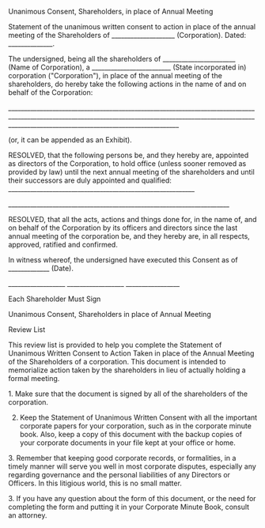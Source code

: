 Unanimous Consent, Shareholders, in place of Annual Meeting

Statement of the unanimous written consent to action in place of the
annual meeting of the Shareholders of
\_\_\_\_\_\_\_\_\_\_\_\_\_\_\_\_\_\_\_\_ (Corporation). Dated:
\_\_\_\_\_\_\_\_\_\_\_\_\_\_.

The undersigned, being all the shareholders of
\_\_\_\_\_\_\_\_\_\_\_\_\_\_\_\_\_\_\_\_\_\_\_ (Name of Corporation), a
\_\_\_\_\_\_\_\_\_\_\_\_\_\_\_\_\_\_\_\_\_\_\_\_\_ (State incorporated
in) corporation ("Corporation"), in place of the annual meeting of the
shareholders, do hereby take the following actions in the name of and on
behalf of the Corporation:

\_\_\_\_\_\_\_\_\_\_\_\_\_\_\_\_\_\_\_\_\_\_\_\_\_\_\_\_\_\_\_\_\_\_\_\_\_\_\_\_\_\_\_\_\_\_\_\_\_\_\_\_\_\_\_\_\_\_\_\_\_\_\_\_\_\_\_\_\_\_\_\_\_\_\_\_\_\_\_\_\_\_\_\_\_\_\_\_\_\_\_\_\_\_\_\_\_\_\_\_\_\_\_\_\_\_\_\_\_\_\_\_\_\_\_\_\_\_\_\_\_\_\_\_\_\_\_\_\_\_\_\_\_\_\_\_\_\_\_\_\_\_\_\_\_\_\_\_\_\_\_\_\_\_\_\_\_\_\_\_\_\_\_\_\_\_\_\_\_\_\_\_\_\_\_\_\_\_\_\_\_\_\_\_\_\_\_\_\_\_\_\_\_\_\_\_\_\_\_\_\_\_\_\_\_\_\_\_\_\_

(or, it can be appended as an Exhibit).

RESOLVED, that the following persons be, and they hereby are, appointed
as directors of the Corporation, to hold office (unless sooner removed
as provided by law) until the next annual meeting of the shareholders
and until their successors are duly appointed and qualified:
\_\_\_\_\_\_\_\_\_\_\_\_\_\_\_\_\_\_\_\_\_\_\_\_\_\_\_\_\_\_\_\_\_\_\_\_\_\_\_\_\_\_\_\_\_\_\_\_\_\_\_\_\_\_\_\_\_\_\_

\_\_\_\_\_\_\_\_\_\_\_\_\_\_\_\_\_\_\_\_\_\_\_\_\_\_\_\_\_\_\_\_\_\_\_\_\_\_\_\_\_\_\_\_\_\_\_\_\_\_\_\_\_\_\_\_\_\_\_\_\_\_\_\_\_\_\_\_\_\_

RESOLVED, that all the acts, actions and things done for, in the name
of, and on behalf of the Corporation by its officers and directors since
the last annual meeting of the corporation be, and they hereby are, in
all respects, approved, ratified and confirmed.

In witness whereof, the undersigned have executed this Consent as of
\_\_\_\_\_\_\_\_\_\_\_\_\_ (Date).

\_\_\_\_\_\_\_\_\_\_\_\_\_\_\_\_\_\_
\_\_\_\_\_\_\_\_\_\_\_\_\_\_\_\_\_\_ \_\_\_\_\_\_\_\_\_\_\_\_\_\_\_\_\_

Each Shareholder Must Sign

Unanimous Consent, Shareholders in place of Annual Meeting

Review List

This review list is provided to help you complete the Statement of
Unanimous Written Consent to Action Taken in place of the Annual Meeting
of the Shareholders of a corporation. This document is intended to
memorialize action taken by the shareholders in lieu of actually holding
a formal meeting.

1\. Make sure that the document is signed by all of the shareholders of
the corporation.

2.  Keep the Statement of Unanimous Written Consent with all the
    important corporate papers for your corporation, such as in the
    corporate minute book. Also, keep a copy of this document with the
    backup copies of your corporate documents in your file kept at your
    office or home.

3\. Remember that keeping good corporate records, or formalities, in a
timely manner will serve you well in most corporate disputes, especially
any regarding governance and the personal liabilities of any Directors
or Officers. In this litigious world, this is no small matter.

3\. If you have any question about the form of this document, or the
need for completing the form and putting it in your Corporate Minute
Book, consult an attorney.
